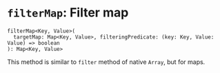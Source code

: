 # `filterMap`: Filter map

```
filterMap<Key, Value>(
  targetMap: Map<Key, Value>, filteringPredicate: (key: Key, Value: Value) => boolean
): Map<Key, Value> 
```

This method is similar to `filter` method of native `Array`, but for maps.
